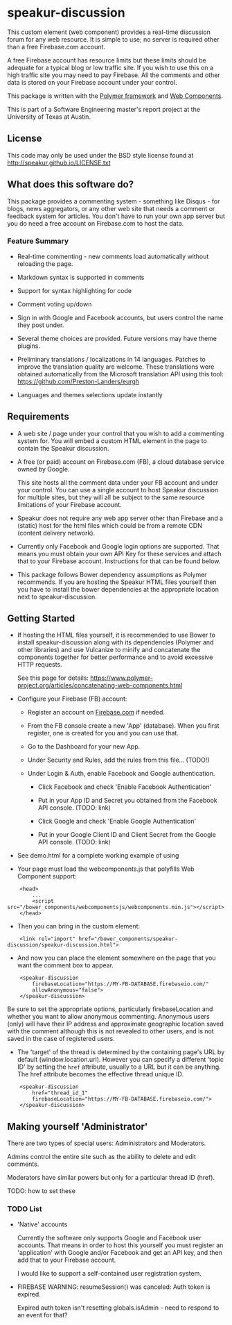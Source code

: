 speakur-discussion
==================

This custom element (web component) provides a real-time discussion forum for any web resource. It is simple to use; no
server is required other than a free Firebase.com account.

A free Firebase account has resource limits but these limits should be adequate for a typical blog or low traffic site.
If you wish to use this on a high traffic site you may need to pay Firebase.  All the comments and other data is stored
on your Firebase account under your control. 

This package is written with the [Polymer framework](https://www.polymer-project.org/) and [Web Components](http://webcomponents.org/).

This is part of a Software Engineering master's report project at the University of Texas at Austin.

## License

This code may only be used under the BSD style license found at http://speakur.github.io/LICENSE.txt

## What does this software do?

This package provides a commenting system - something like Disqus - for blogs, news aggregators, or any other
web site that needs a comment or feedback system for articles. You don't have to run your own app server but you
do need a free account on Firebase.com to host the data.

### Feature Summary

* Real-time commenting - new comments load automatically without reloading the page.

* Markdown syntax is supported in comments

* Support for syntax highlighting for code

* Comment voting up/down

* Sign in with Google and Facebook accounts, but users control the name they post under.

* Several theme choices are provided. Future versions may have theme plugins.

* Preliminary translations / localizations in 14 languages. Patches to improve the translation quality are welcome.
  These translations were obtained automatically from the Microsoft translation API using this tool: https://github.com/Preston-Landers/eurgh

* Languages and themes selections update instantly

## Requirements

* A web site / page under your control that you wish to add a commenting system for. You will embed a custom
HTML element in the page to contain the Speakur discussion.

* A free (or paid) account on Firebase.com (FB), a cloud database service owned by Google.

    This site hosts all the comment data under your FB account and under your control. You can use a single account to host
    Speakur discussion for multiple sites, but they will all be subject to the same resource limitations of your Firebase
    account.

* Speakur does not require any web app server other than Firebase and a (static) host for the html files which could be
from a remote CDN (content delivery network).

* Currently only Facebook and Google login options are supported. That means you must obtain your own API Key for these
services and attach that to your Firebase account. Instructions for that can be found below.

* This package follows Bower dependency assumptions as Polymer recommends. If you are hosting the Speakur HTML files yourself
then you have to install the bower dependencies at the appropriate location next to speakur-discussion.


## Getting Started

* If hosting the HTML files yourself, it is recommended to use Bower to install speakur-discussion along
    with its dependencies (Polymer and other libraries) and use Vulcanize to minify and concatenate the components
    together for better performance and to avoid excessive HTTP requests.

    See this page for details: https://www.polymer-project.org/articles/concatenating-web-components.html

* Configure your Firebase (FB) account:

    * Register an account on [Firebase.com](https://www.firebase.com/) if needed.

    * From the FB console create a new 'App' (database). When you first register, one is created for you and you can use that.

    * Go to the Dashboard for your new App.

    * Under Security and Rules, add the rules from this file... (TODO!)

    * Under Login & Auth, enable Facebook and Google authentication.

      * Click Facebook and check 'Enable Facebook Authentication'

      * Put in your App ID and Secret you obtained from the Facebook API console. (TODO: link)

      * Click Google and check 'Enable Google Authentication'

      * Put in your Google Client ID and Client Secret from the Google API console. (TODO: link)

* See demo.html for a complete working example of using <speakur-discussion>

* Your page must load the webcomponents.js that polyfills Web Component support:

```
    <head>
        ...
        <script src="/bower_components/webcomponentsjs/webcomponents.min.js"></script>
    </head>
```

* Then you can bring in the <speakur-discussion> custom element:

```
    <link rel="import" href="/bower_components/speakur-discussion/speakur-discussion.html">
```

* And now you can place the element somewhere on the page that you want the comment box
to appear.

```
    <speakur-discussion
        firebaseLocation="https://MY-FB-DATABASE.firebaseio.com/"
        allowAnonymous="false">
    </speakur-discussion>
```

Be sure to set the appropriate options, particularly firebaseLocation and whether you want to allow anonymous
commenting.  Anonymous users (only) will have their IP address and approximate geographic location saved with the
comment although this is not revealed to other users, and is not saved in the case of registered users.

* The 'target' of the thread is determined by the containing page's URL by default (window.location.url). However
you can specify a different 'topic ID' by setting the `href` attribute, usually to a URL but it can be anything.
The href attribute becomes the effective thread unique ID.

```
    <speakur-discussion
        href="thread_id_1"
        firebaseLocation="https://MY-FB-DATABASE.firebaseio.com/">
    </speakur-discussion>
```


## Making yourself 'Administrator'

There are two types of special users: Administrators and Moderators.

Admins control the entire site such as the ability to delete and edit comments.

Moderators have similar powers but only for a particular thread ID (href).

TODO: how to set these


### TODO List

* 'Native' accounts

  Currently the software only supports Google and Facebook user accounts.  That means in order to host this yourself
  you must register an 'application' with Google and/or Facebook and get an API key, and then add that to your Firebase account.

  I would like to support a self-contained user registration system.


* FIREBASE WARNING: resumeSession() was canceled: Auth token is expired.

  Expired auth token isn't resetting globals.isAdmin - need to respond to an event for that?

